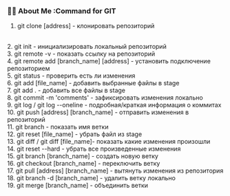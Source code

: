 ### :woman_technologist: About Me :Command for GIT

1. git clone [address] - клонировать репозиторий
<br>
2. git init - инициализировать локальный репозиторий
<br>
3. git remote -v - показать ссылку на репозиторий
<br>
4. git remote add [branch_name] [address] - установить подключение репозиторием
<br>
5. git status - проверить есть ли изменения
<br>
6. git add [file_name] - добавить выбранные файлы в stage
<br>
7. git add . - добавить все файлы в stage
<br>
8. git commit -m 'comments' - зафиксировать изменения локально
<br>
9. git log / git log --oneline - подробная/краткая информация о коммитах
<br>
10. git push [address] [branch_name] - отправить изменения в репозиторий
<br>
11. git branch - показать имя ветки
<br>
12. git reset [file_name] - убрать файл из stage
<br>
13. git diff / git diff [file_name]- показать какие изменения произошли
<br>
14. git reset --hard - убрать все произведенные изменения
<br>
15. git branch [branch_name] - создать новую ветку
<br>
16. git checkout [branch_name] - переключить ветку
<br>
17. git pull [address] [branch_name] - вытянуть изменения из репозитория
<br>
18. git branch -d [branch_name] - удалить ветку локально
<br>
19. git merge [branch_name] - объединить ветки
